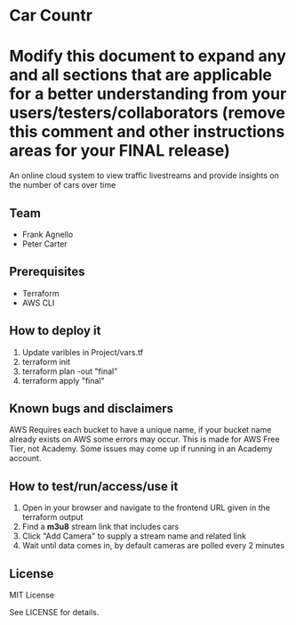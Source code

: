 # Car Countr
# Modify this document to expand any and all sections that are applicable for a better understanding from your users/testers/collaborators (remove this comment and other instructions areas for your FINAL release)

An online cloud system to view traffic livestreams and provide insights on the number of cars over time
  
## Team

- Frank Agnello 
- Peter Carter

## Prerequisites

- Terraform
- AWS CLI

## How to deploy it 

1. Update varibles in Project/vars.tf
1. terraform init
2. terraform plan -out "final"
3. terraform apply "final"

## Known bugs and disclaimers
AWS Requires each bucket to have a unique name, if your bucket name already exists on AWS some errors may occur.
This is made for AWS Free Tier, not Academy. Some issues may come up if running in an Academy account.

## How to test/run/access/use it

1. Open in your browser and navigate to the frontend URL given in the terraform output
2. Find a **m3u8** stream link that includes cars
3. Click "Add Camera" to supply a stream name and related link
4. Wait until data comes in, by default cameras are polled every 2 minutes


## License

MIT License

See LICENSE for details.
